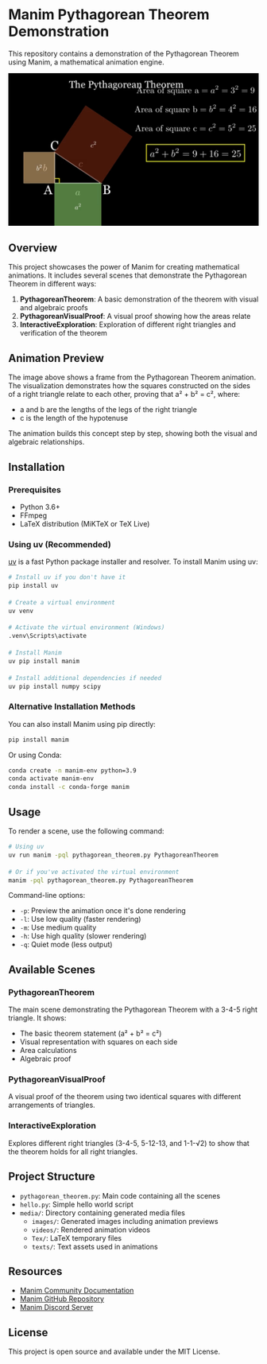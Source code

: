 # Manim Pythagorean Theorem Demonstration

This repository contains a demonstration of the Pythagorean Theorem using Manim, a mathematical animation engine.

![Pythagorean Theorem Animation](media/images/pythagorean_theorem/animation.png)

## Overview

This project showcases the power of Manim for creating mathematical animations. It includes several scenes that demonstrate the Pythagorean Theorem in different ways:

1. **PythagoreanTheorem**: A basic demonstration of the theorem with visual and algebraic proofs
2. **PythagoreanVisualProof**: A visual proof showing how the areas relate
3. **InteractiveExploration**: Exploration of different right triangles and verification of the theorem

## Animation Preview

The image above shows a frame from the Pythagorean Theorem animation. The visualization demonstrates how the squares constructed on the sides of a right triangle relate to each other, proving that a² + b² = c², where:
- a and b are the lengths of the legs of the right triangle
- c is the length of the hypotenuse

The animation builds this concept step by step, showing both the visual and algebraic relationships.

## Installation

### Prerequisites

- Python 3.6+
- FFmpeg
- LaTeX distribution (MiKTeX or TeX Live)

### Using uv (Recommended)

[uv](https://github.com/astral-sh/uv) is a fast Python package installer and resolver. To install Manim using uv:

```bash
# Install uv if you don't have it
pip install uv

# Create a virtual environment
uv venv

# Activate the virtual environment (Windows)
.venv\Scripts\activate

# Install Manim
uv pip install manim

# Install additional dependencies if needed
uv pip install numpy scipy
```

### Alternative Installation Methods

You can also install Manim using pip directly:

```bash
pip install manim
```

Or using Conda:

```bash
conda create -n manim-env python=3.9
conda activate manim-env
conda install -c conda-forge manim
```

## Usage

To render a scene, use the following command:

```bash
# Using uv
uv run manim -pql pythagorean_theorem.py PythagoreanTheorem

# Or if you've activated the virtual environment
manim -pql pythagorean_theorem.py PythagoreanTheorem
```

Command-line options:
- `-p`: Preview the animation once it's done rendering
- `-l`: Use low quality (faster rendering)
- `-m`: Use medium quality
- `-h`: Use high quality (slower rendering)
- `-q`: Quiet mode (less output)

## Available Scenes

### PythagoreanTheorem

The main scene demonstrating the Pythagorean Theorem with a 3-4-5 right triangle. It shows:
- The basic theorem statement (a² + b² = c²)
- Visual representation with squares on each side
- Area calculations
- Algebraic proof

### PythagoreanVisualProof

A visual proof of the theorem using two identical squares with different arrangements of triangles.

### InteractiveExploration

Explores different right triangles (3-4-5, 5-12-13, and 1-1-√2) to show that the theorem holds for all right triangles.

## Project Structure

- `pythagorean_theorem.py`: Main code containing all the scenes
- `hello.py`: Simple hello world script
- `media/`: Directory containing generated media files
  - `images/`: Generated images including animation previews
  - `videos/`: Rendered animation videos
  - `Tex/`: LaTeX temporary files
  - `texts/`: Text assets used in animations

## Resources

- [Manim Community Documentation](https://docs.manim.community/)
- [Manim GitHub Repository](https://github.com/ManimCommunity/manim)
- [Manim Discord Server](https://discord.gg/mMRrZQW)

## License

This project is open source and available under the MIT License.
